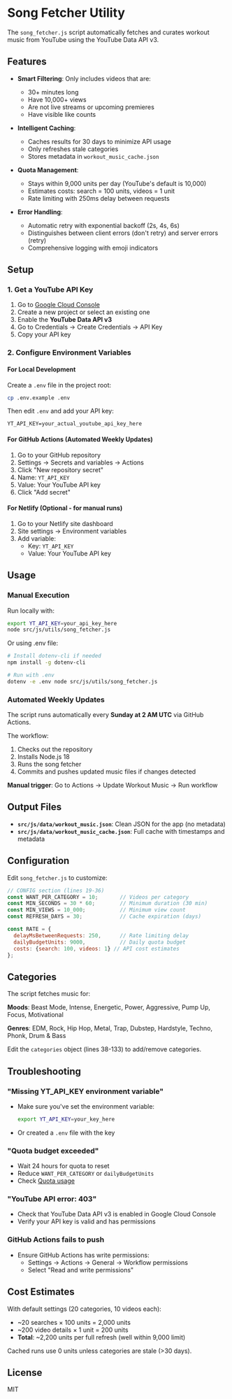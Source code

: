 # Song Fetcher Utility

The `song_fetcher.js` script automatically fetches and curates workout music from YouTube using the YouTube Data API v3.

## Features

- **Smart Filtering**: Only includes videos that are:
    - 30+ minutes long
    - Have 10,000+ views
    - Are not live streams or upcoming premieres
    - Have visible like counts

- **Intelligent Caching**:
    - Caches results for 30 days to minimize API usage
    - Only refreshes stale categories
    - Stores metadata in `workout_music_cache.json`

- **Quota Management**:
    - Stays within 9,000 units per day (YouTube's default is 10,000)
    - Estimates costs: search = 100 units, videos = 1 unit
    - Rate limiting with 250ms delay between requests

- **Error Handling**:
    - Automatic retry with exponential backoff (2s, 4s, 6s)
    - Distinguishes between client errors (don't retry) and server errors (retry)
    - Comprehensive logging with emoji indicators

## Setup

### 1. Get a YouTube API Key

1. Go to [Google Cloud Console](https://console.cloud.google.com/)
2. Create a new project or select an existing one
3. Enable the **YouTube Data API v3**
4. Go to Credentials → Create Credentials → API Key
5. Copy your API key

### 2. Configure Environment Variables

#### For Local Development

Create a `.env` file in the project root:

```bash
cp .env.example .env
```

Then edit `.env` and add your API key:

```env
YT_API_KEY=your_actual_youtube_api_key_here
```

#### For GitHub Actions (Automated Weekly Updates)

1. Go to your GitHub repository
2. Settings → Secrets and variables → Actions
3. Click "New repository secret"
4. Name: `YT_API_KEY`
5. Value: Your YouTube API key
6. Click "Add secret"

#### For Netlify (Optional - for manual runs)

1. Go to your Netlify site dashboard
2. Site settings → Environment variables
3. Add variable:
    - Key: `YT_API_KEY`
    - Value: Your YouTube API key

## Usage

### Manual Execution

Run locally with:

```bash
export YT_API_KEY=your_api_key_here
node src/js/utils/song_fetcher.js
```

Or using .env file:

```bash
# Install dotenv-cli if needed
npm install -g dotenv-cli

# Run with .env
dotenv -e .env node src/js/utils/song_fetcher.js
```

### Automated Weekly Updates

The script runs automatically every **Sunday at 2 AM UTC** via GitHub Actions.

The workflow:

1. Checks out the repository
2. Installs Node.js 18
3. Runs the song fetcher
4. Commits and pushes updated music files if changes detected

**Manual trigger**: Go to Actions → Update Workout Music → Run workflow

## Output Files

- **`src/js/data/workout_music.json`**: Clean JSON for the app (no metadata)
- **`src/js/data/workout_music_cache.json`**: Full cache with timestamps and metadata

## Configuration

Edit `song_fetcher.js` to customize:

```javascript
// CONFIG section (lines 19-36)
const WANT_PER_CATEGORY = 10;       // Videos per category
const MIN_SECONDS = 30 * 60;        // Minimum duration (30 min)
const MIN_VIEWS = 10_000;           // Minimum view count
const REFRESH_DAYS = 30;            // Cache expiration (days)

const RATE = {
  delayMsBetweenRequests: 250,      // Rate limiting delay
  dailyBudgetUnits: 9000,           // Daily quota budget
  costs: {search: 100, videos: 1} // API cost estimates
};
```

## Categories

The script fetches music for:

**Moods**: Beast Mode, Intense, Energetic, Power, Aggressive, Pump Up, Focus, Motivational

**Genres**: EDM, Rock, Hip Hop, Metal, Trap, Dubstep, Hardstyle, Techno, Phonk, Drum & Bass

Edit the `categories` object (lines 38-133) to add/remove categories.

## Troubleshooting

### "Missing YT_API_KEY environment variable"

- Make sure you've set the environment variable:
  ```bash
  export YT_API_KEY=your_key_here
  ```
- Or created a `.env` file with the key

### "Quota budget exceeded"

- Wait 24 hours for quota to reset
- Reduce `WANT_PER_CATEGORY` or `dailyBudgetUnits`
- Check [Quota usage](https://console.cloud.google.com/apis/api/youtube.googleapis.com/quotas)

### "YouTube API error: 403"

- Check that YouTube Data API v3 is enabled in Google Cloud Console
- Verify your API key is valid and has permissions

### GitHub Actions fails to push

- Ensure GitHub Actions has write permissions:
    - Settings → Actions → General → Workflow permissions
    - Select "Read and write permissions"

## Cost Estimates

With default settings (20 categories, 10 videos each):

- ~20 searches × 100 units = 2,000 units
- ~200 video details × 1 unit = 200 units
- **Total**: ~2,200 units per full refresh (well within 9,000 limit)

Cached runs use 0 units unless categories are stale (>30 days).

## License

MIT
